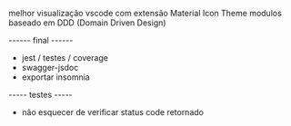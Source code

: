 melhor visualização vscode com extensão Material Icon Theme
modulos baseado em DDD (Domain Driven Design)

------ final ------
- jest / testes / coverage
- swagger-jsdoc
- exportar insomnia


----- testes -----
- não esquecer de verificar status code retornado


